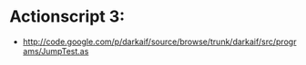 # Actionscript 3: #
  * http://code.google.com/p/darkaif/source/browse/trunk/darkaif/src/programs/JumpTest.as